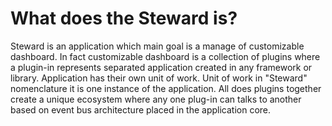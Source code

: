 
# What does the Steward is?
Steward is an application which main goal is a manage of customizable dashboard. In fact customizable dashboard is a collection of plugins where a plugin-in represents separated application created in any framework or library. Application has their own unit of work. Unit of work in "Steward" nomenclature  it is one instance of the application. All does plugins together create a unique ecosystem where any one plug-in can talks to another based on event bus architecture placed in the application core.
